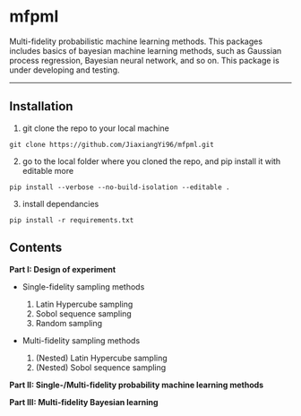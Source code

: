 # mfpml

Multi-fidelity probabilistic machine learning methods. This packages includes basics of bayesian machine learning methods, such as Gaussian process regression, Bayesian neural network, and so on. This package is under developing and testing. 

--- 
## **Installation**

1. git clone the repo to your local machine 
``` 
git clone https://github.com/JiaxiangYi96/mfpml.git 
```
2. go to the local folder where you cloned the repo, and pip install it with editable more 
```
pip install --verbose --no-build-isolation --editable .
```
3. install dependancies 
```
pip install -r requirements.txt
```

## **Contents**

**Part I: Design of experiment**

- Single-fidelity sampling methods

    1. Latin Hypercube sampling
    2. Sobol sequence sampling
    3. Random sampling

- Multi-fidelity sampling methods

    1. (Nested) Latin Hypercube sampling
    2. (Nested) Sobol sequence sampling

**Part II: Single-/Multi-fidelity probability machine learning methods**


**Part III: Multi-fidelity Bayesian learning**

